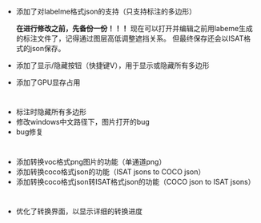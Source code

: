 # 

- 添加了对labelme格式json的支持（只支持标注的多边形）

    **在进行修改之前，先备份一份！！！**
    现在可以打开并编辑之前用labeme生成的标注文件了，记得通过图层高低调整遮挡关系。
    但最终保存还会以ISAT格式的json保存。

- 添加了显示/隐藏按钮（快捷键V），用于显示或隐藏所有多边形
- 添加了GPU显存占用

# 

- 标注时隐藏所有多边形
- 修改windows中文路径下，图片打开的bug
- bug修复

# 
- 添加转换voc格式png图片的功能（单通道png）
- 添加转换coco格式json的功能（ISAT jsons to COCO json）
- 添加转换coco格式json转ISAT格式json的功能（COCO json to ISAT jsons）

# 
- 优化了转换界面，以显示详细的转换进度